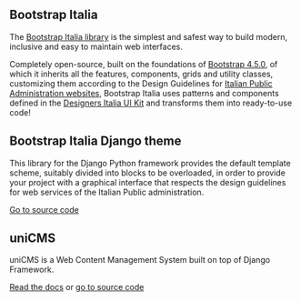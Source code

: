 Bootstrap Italia
----------------

The [Bootstrap Italia library](https://italia.github.io/bootstrap-italia/)
is the simplest and safest way to build modern,
inclusive and easy to maintain web interfaces.

Completely open-source, built on the foundations of
[Bootstrap 4.5.0](https://getbootstrap.com/docs/4.5/getting-started/introduction/),
of which it inherits all the features, components, grids and utility classes,
customizing them according to the Design Guidelines for
[Italian Public Administration websites](https://docs.italia.it/italia/designers-italia/design-linee-guida-docs/),
Bootstrap Italia uses patterns and components defined in the
[Designers Italia UI Kit](https://designers.italia.it/kit/ui-kit/)
and transforms them into ready-to-use code!


Bootstrap Italia Django theme
-----------------------------

This library for the Django Python framework provides the default
template scheme, suitably divided into blocks to be overloaded,
in order to provide your project with a graphical interface
that respects the design guidelines for web services of
the Italian Public administration.

[Go to source code](https://github.com/italia/design-django-theme)


uniCMS
------

uniCMS is a Web Content Management System built on top of Django Framework.

[Read the docs](https://unicms.readthedocs.io/en/main/index.html) or
[go to source code](https://github.com/UniversitaDellaCalabria/uniCMS)
